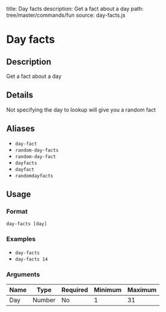 title: Day facts
description: Get a fact about a day
path: tree/master/commands/fun
source: day-facts.js

# Day facts

## Description

Get a fact about a day

## Details

Not specifying the day to lookup will give you a random fact

## Aliases

* `day-fact`
* `random-day-facts`
* `random-day-fact`
* `dayfacts`
* `dayfact`
* `randomdayfacts`

## Usage

### Format

`day-facts [day]`

### Examples

* `day-facts`
* `day-facts 14`

### Arguments

| Name  | Type   | Required | Minimum | Maximum |
| ----- | ------ | -------- | ------- | ------- |
| Day   | Number | No       | 1       | 31      |

